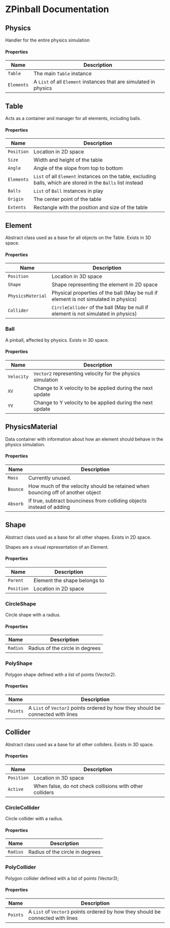 # ZPinball Documentation

## Physics
Handler for the entire physics simulation

#### Properties

| Name | Description |
| --- | --- |
| `Table` | The main `Table` instance |
| `Elements` | A `List` of all `Element` instances that are simulated in physics |

## Table
Acts as a container and manager for all elements, including balls.

#### Properties

| Name | Description |
| --- | --- |
| `Position` | Location in 2D space |
| `Size` | Width and height of the table |
| `Angle` | Angle of the slope from top to bottom |
| `Elements` | `List` of all `Element` instances on the table, excluding balls, which are stored in the `Balls` list instead |
| `Balls` | `List` of `Ball` instances in play |
| `Origin` | The center point of the table |
| `Extents` | Rectangle with the position and size of the table |

## Element
Abstract class used as a base for all objects on the Table. Exists in 3D space.

#### Properties

| Name | Description |
| --- | --- |
| `Position` | Location in 3D space |
| `Shape` | Shape representing the element in 2D space |
| `PhysicsMaterial` | Physical properties of the ball (May be null if element is not simulated in physics) |
| `Collider` | `CircleCollider` of the ball (May be null if element is not simulated in physics) |


### Ball
A pinball, affected by physics. Exists in 3D space.

#### Properties

| Name | Description |
| --- | --- |
| `Velocity` | `Vector2` representing velocity for the physics simulation |
| `XV` | Change to X velocity to be applied during the next update |
| `YV` | Change to Y velocity to be applied during the next update |

## PhysicsMaterial
Data container with information about how an element should behave in the physics simulation.

#### Properties

| Name | Description |
| --- | --- |
| `Mass` | Currently unused. |
| `Bounce` | How much of the velocity should be retained when bouncing off of another object |
| `Absorb` | If true, subtract bounciness from colliding objects instead of adding |

## Shape
Abstract class used as a base for all other shapes. Exists in 2D space.

Shapes are a visual representation of an Element.

#### Properties

| Name | Description |
| --- | --- |
| `Parent` | Element the shape belongs to|
| `Position` | Location in 2D space |

### CircleShape
Circle shape with a radius.

#### Properties

| Name | Description |
| --- | --- |
| `Radius` | Radius of the circle in degrees |

### PolyShape
Polygon shape defined with a list of points (Vector2).

#### Properties

| Name | Description |
| --- | --- |
| `Points` | A `List` of `Vector2` points ordered by how they should be connected with lines |

## Collider
Abstract class used as a base for all other colliders. Exists in 3D space.

#### Properties

| Name | Description |
| --- | --- |
| `Position` | Location in 3D space |
| `Active` | When false, do not check collisions with other colliders |

### CircleCollider
Circle collider with a radius.

#### Properties

| Name | Description |
| --- | --- |
| `Radius` | Radius of the circle in degrees |

### PolyCollider
Polygon collider defined with a list of points (Vector3);

#### Properties

| Name | Description |
| --- | --- |
| `Points` | A `List` of `Vector3` points ordered by how they should be connected with lines |